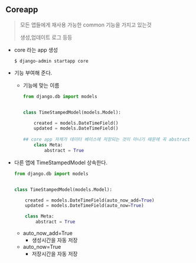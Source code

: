## Coreapp

> 모든 앱들에게 재사용 가능한 common 기능을 가지고 있는것
>
> 생성,업데이트 로그 등등

* core 라는 app 생성

  ```shell
  $ django-admin startapp core
  ```

* 기능 부여해 준다.

  * 기능에 맞는 이름

    ```python
    from django.db import models
    
    
    class TimeStampedModel(models.Model):
    
        created = models.DateTimeField()
        updated = models.DateTimeField()
    	
    ## core app 자체가 데이터 베이스에 저장되는 것이 아니기 때문에 꼭 abstract 속성 부여!!
        class Meta:
            abstract = True
    ```

* 다른 앱에 TimeStampedModel 상속한다.

  ```python
  from django.db import models
  
  
  class TimeStampedModel(models.Model):
  
      created = models.DateTimeField(auto_now_add=True)
      updated = models.DateTimeField(auto_now=True)
  
      class Meta:
          abstract = True
  ```

  * auto_now_add=True
    * 생성시간을 자동 저장
  * auto_now=True
    * 저장시간을 자동 저장


